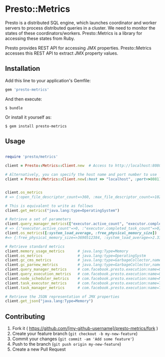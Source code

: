 # Presto::Metrics

Presto is a distributed SQL engine, which launches coordinator and worker servers to process distributed queries in a cluster. We need to monitor the states of these coordinators/workers. Presto::Metrics is a library for accessing these states from Ruby.

Presto provides REST API for accessing JMX properties. Presto::Metrics accesses this REST API to extract JMX property values.

## Installation

Add this line to your application's Gemfile:

```ruby
gem 'presto-metrics'
```

And then execute:

    $ bundle

Or install it yourself as:

    $ gem install presto-metrics

## Usage

```ruby

require 'presto/metrics'

client = Presto::Metrics::Client.new  # Access to http://localhost:8080 in default

# Alternatively, you can specify the host name and port number to use
client = Presto::Metrics::Client.new(:host => "localhost", :port=>8081) 


client.os_metrics
# => {:open_file_descriptor_count=>360, :max_file_descriptor_count=>10240, :committed_virtual_memory_size=>18683629568, :total_swap_space_size=>2147483648, :free_swap_space_size=>1132986368, :process_cpu_time=>240244441000, :free_physical_memory_size=>2088931328, :total_physical_memory_size=>17179869184, :system_cpu_load=>0.044989775051124746, :process_cpu_load=>0.002293214043176635, :name=>"Mac OS X", :version=>"10.9.4", :available_processors=>8, :arch=>"x86_64", :system_load_average=>2.0537109375, :object_name=>"java.lang:type=OperatingSystem"}

# This is equivalent to write as follows
client.get_metrics("java.lang:type=OperatingSystem")

# Retrieve a set of parameters
client.query_manager_metrics(["executor.active_count", "executor.completed_task_count"])
# => {:"executor.active_count"=>0, :"executor.completed_task_count"=>0}
client.os_metrics([:system_load_average, :free_physical_memory_size])
#=> {:free_physical_memory_size=>3690512384, :system_load_average=>2.33056640625}

# Retrieve standard metrics
client.memory_usage_metrics      # java.lang:Type=Memory
client.os_metrics                # java.lang:type=OperatingSystm
client.gc_cms_metrics            # java.lang:type=GarbageCollector,name=ConcurrentMarkSweep
client.gc_parnew_metrics         # java.lang:type=GarbageCollector,name=ParNew
client.query_manager_metrics     # com.facebook.presto.execution:name=QueryManager
client.query_execution_metrics   # com.facebook.presto.execution:name=QueryExecution
client.node_scheduler_metrics    # com.facebook.presto.execution:name=NodeScheduler
client.task_executor_metrics     # com.facebook.presto.execution:name=TaskExecutor
client.task_manager_metrics      # com.facebook.presto.execution:name=TaskManager

# Retrieve the JSON representation of JMX properties
client.get_json("java.lang:Type=Memory")

```

## Contributing

1. Fork it ( https://github.com/[my-github-username]/presto-metrics/fork )
2. Create your feature branch (`git checkout -b my-new-feature`)
3. Commit your changes (`git commit -am 'Add some feature'`)
4. Push to the branch (`git push origin my-new-feature`)
5. Create a new Pull Request
